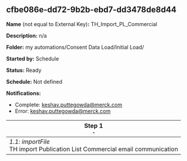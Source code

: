 ## cfbe086e-dd72-9b2b-ebd7-dd3478de8d44

**Name** (not equal to External Key)**:** TH_Import_PL_Commercial

**Description:** n/a

**Folder:** my automations/Consent Data Load/Initial Load/

**Started by:** Schedule

**Status:** Ready

**Schedule:** Not defined

**Notifications:**

* Complete: keshav.puttegowda@merck.com
* Error: keshav.puttegowda@merck.com

| Step 1<br>_<small>-</small>_ |
| --- |
| _1.1: importFile_<br>TH import Publication List Commercial email communication |
